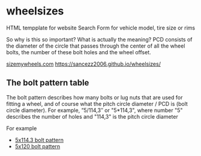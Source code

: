 # wheelsizes
HTML tempplate for website
Search Form for vehicle model, tire size or rims

So why is this so important? What is actually the meaning? PCD consists of the diameter of the circle that passes through the center of all the wheel bolts, the number of these bolt holes and the wheel offset.

[sizemywheels.com](https://sizemywheels.com/ "sizemywheels")
https://sancezz2006.github.io/wheelsizes/

## The bolt pattern table
The bolt pattern describes how many bolts or lug nuts that are used for fitting a wheel, and of course what the pitch circle diameter / PCD is (bolt circle diameter). For example, ”5/114,3″ or "5*114,3", where number "5" describes the number of holes and "114,3" is the pitch circle diameter

For example

- [5x114.3 bolt pattern](https://sizemywheels.com/lz-pcd/5-114.3 "5x114.3 bolt pattern")
- [5x120 bolt pattern](https://sizemywheels.com/lz-pcd/5-120 "5x120 bolt pattern")


